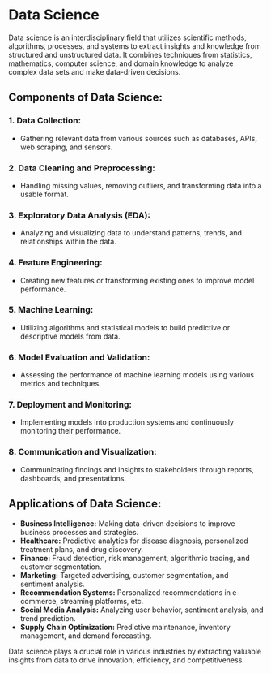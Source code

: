 # Data Science

Data science is an interdisciplinary field that utilizes scientific methods, algorithms, processes, and systems to extract insights and knowledge from structured and unstructured data. It combines techniques from statistics, mathematics, computer science, and domain knowledge to analyze complex data sets and make data-driven decisions.

## Components of Data Science:

### 1. **Data Collection:**
   - Gathering relevant data from various sources such as databases, APIs, web scraping, and sensors.

### 2. **Data Cleaning and Preprocessing:**
   - Handling missing values, removing outliers, and transforming data into a usable format.

### 3. **Exploratory Data Analysis (EDA):**
   - Analyzing and visualizing data to understand patterns, trends, and relationships within the data.

### 4. **Feature Engineering:**
   - Creating new features or transforming existing ones to improve model performance.

### 5. **Machine Learning:**
   - Utilizing algorithms and statistical models to build predictive or descriptive models from data.

### 6. **Model Evaluation and Validation:**
   - Assessing the performance of machine learning models using various metrics and techniques.

### 7. **Deployment and Monitoring:**
   - Implementing models into production systems and continuously monitoring their performance.

### 8. **Communication and Visualization:**
   - Communicating findings and insights to stakeholders through reports, dashboards, and presentations.

## Applications of Data Science:

- **Business Intelligence:** Making data-driven decisions to improve business processes and strategies.
- **Healthcare:** Predictive analytics for disease diagnosis, personalized treatment plans, and drug discovery.
- **Finance:** Fraud detection, risk management, algorithmic trading, and customer segmentation.
- **Marketing:** Targeted advertising, customer segmentation, and sentiment analysis.
- **Recommendation Systems:** Personalized recommendations in e-commerce, streaming platforms, etc.
- **Social Media Analysis:** Analyzing user behavior, sentiment analysis, and trend prediction.
- **Supply Chain Optimization:** Predictive maintenance, inventory management, and demand forecasting.

Data science plays a crucial role in various industries by extracting valuable insights from data to drive innovation, efficiency, and competitiveness.
